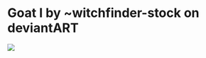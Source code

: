 <!--
id: 69900498
link: http://tumblr.atmos.org/post/69900498/goat-i-by-witchfinder-stock-on-deviantart
slug: goat-i-by-witchfinder-stock-on-deviantart
date: Sun Jan 11 2009 21:33:20 GMT-0800 (PST)
publish: 2009-01-011
tags: 
title: Goat I by ~witchfinder-stock on deviantART
-->


Goat I by ~witchfinder-stock on deviantART
==========================================

![](http://25.media.tumblr.com/ZyX8Upfynim8uk2f0IsAVYZKo1_400.jpg)

